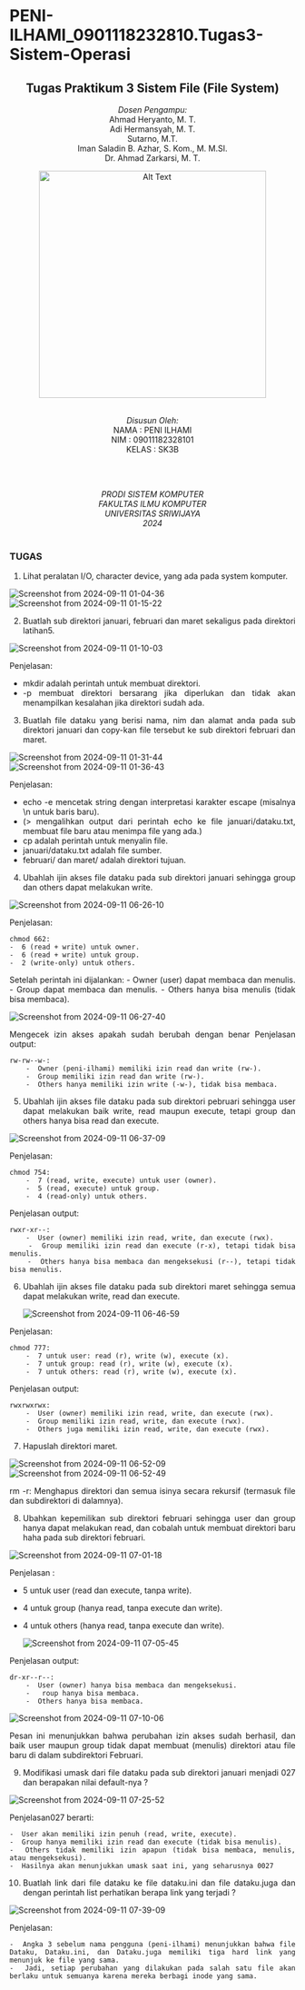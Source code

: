 # PENI-ILHAMI_0901118232810.Tugas3-Sistem-Operasi
  <div align="center">

## Tugas Praktikum 3 Sistem File (File System)

*Dosen Pengampu:*\
Ahmad Heryanto, M. T.\
Adi Hermansyah, M. T.\
Sutarno, M.T.\
Iman Saladin B. Azhar, S. Kom., M. M.SI.\
Dr. Ahmad Zarkarsi, M. T.

<img src="https://github.com/user-attachments/assets/b086809c-d41c-4331-a4f6-93500d076a9c" alt="Alt Text" width="400">

<br>
<br>

*Disusun Oleh:*\
NAMA        : PENI ILHAMI\
NIM         : 09011182328101\
KELAS       : SK3B

<br>
<br>

*PRODI SISTEM KOMPUTER*  
*FAKULTAS ILMU KOMPUTER*  
*UNIVERSITAS SRIWIJAYA*  
*2024*
<br>
<br>

</div>

### TUGAS

<div align="justify">

1. Lihat peralatan I/O, character device, yang ada pada system komputer. 

  <img widthy="500" alt="Screenshot from 2024-09-11 01-04-36" src="https://github.com/user-attachments/assets/fa8f6fc4-f6be-47ce-a93f-f32b55e453cd">

  <img widthy="500" alt="Screenshot from 2024-09-11 01-15-22" src="https://github.com/user-attachments/assets/109289de-6de0-400c-8181-bacaed9d0ba9">


2. Buatlah sub direktori januari, februari dan maret sekaligus pada direktori latihan5. 

  <img widthy="500" alt="Screenshot from 2024-09-11 01-10-03" src="https://github.com/user-attachments/assets/ef144c86-c285-414e-a409-02568a17b41a">
  
   Penjelasan:
  - mkdir adalah perintah untuk membuat direktori.
  - -p membuat direktori bersarang jika diperlukan dan tidak akan menampilkan kesalahan jika direktori sudah ada.


3. Buatlah file dataku yang berisi nama, nim dan alamat anda pada sub direktori januari
dan copy-kan file tersebut ke sub direktori februari dan maret. 

  <img widthy="500" alt="Screenshot from 2024-09-11 01-31-44" src="https://github.com/user-attachments/assets/27c41b22-1c8a-4413-82d0-e58a415b32d1">

  <img widthy="500" alt="Screenshot from 2024-09-11 01-36-43" src="https://github.com/user-attachments/assets/1d08c05e-82b3-4aff-9287-fc70002452b7">

  Penjelasan:
  - echo -e mencetak string dengan interpretasi karakter escape (misalnya \n untuk baris baru).
  - (> mengalihkan output dari perintah echo ke file januari/dataku.txt, membuat file baru atau menimpa file yang ada.)
  - cp adalah perintah untuk menyalin file.
  - januari/dataku.txt adalah file sumber.
  - februari/ dan maret/ adalah direktori tujuan.


4. Ubahlah ijin akses file dataku pada sub direktori januari sehingga group dan others 
dapat melakukan write. 

  <img widthy="500" alt="Screenshot from 2024-09-11 06-26-10" src="https://github.com/user-attachments/assets/41825eeb-098a-4e8a-bfd9-0157da558af0">

Penjelasan:

    chmod 662:
    -  6 (read + write) untuk owner.
    -  6 (read + write) untuk group.
    -  2 (write-only) untuk others.

Setelah perintah ini dijalankan:
    -  Owner (user) dapat membaca dan menulis.
    -  Group dapat membaca dan menulis.
    -  Others hanya bisa menulis (tidak bisa membaca).

  <img widthy="500" alt="Screenshot from 2024-09-11 06-27-40" src="https://github.com/user-attachments/assets/401fad34-d27c-41a8-861a-b2428e920010">

Mengecek izin akses apakah sudah berubah dengan benar
Penjelasan output:

    rw-rw--w-:
        -  Owner (peni-ilhami) memiliki izin read dan write (rw-).
        -  Group memiliki izin read dan write (rw-).
        -  Others hanya memiliki izin write (-w-), tidak bisa membaca.

5. Ubahlah ijin akses file dataku pada sub direktori pebruari sehingga user dapat 
melakukan baik write, read maupun execute, tetapi group dan others hanya bisa read 
dan execute. 

  <img widthy="500" alt="Screenshot from 2024-09-11 06-37-09" src="https://github.com/user-attachments/assets/ce6c7981-4b7c-4632-be89-1343a4fef729">

Penjelasan:

    chmod 754:
        -  7 (read, write, execute) untuk user (owner).
        -  5 (read, execute) untuk group.
        -  4 (read-only) untuk others.

Penjelasan output:

    rwxr-xr--:
        -  User (owner) memiliki izin read, write, dan execute (rwx).
        -  Group memiliki izin read dan execute (r-x), tetapi tidak bisa menulis.
        -  Others hanya bisa membaca dan mengeksekusi (r--), tetapi tidak bisa menulis.

    
6. Ubahlah ijin akses file dataku pada sub direktori maret sehingga semua dapat 
melakukan write, read dan execute.

   <img widthy="500" alt="Screenshot from 2024-09-11 06-46-59" src="https://github.com/user-attachments/assets/38a0ec5a-7060-4723-a34e-89a33e75f3fe">

Penjelasan:

    chmod 777:
        -  7 untuk user: read (r), write (w), execute (x).
        -  7 untuk group: read (r), write (w), execute (x).
        -  7 untuk others: read (r), write (w), execute (x).
Penjelasan output:

    rwxrwxrwx:
        -  User (owner) memiliki izin read, write, dan execute (rwx).
        -  Group memiliki izin read, write, dan execute (rwx).
        -  Others juga memiliki izin read, write, dan execute (rwx).
        
7. Hapuslah direktori maret. 

  <img widthy="500" alt="Screenshot from 2024-09-11 06-52-09" src="https://github.com/user-attachments/assets/af411e48-10cc-4394-98fd-d14c2ef1ab64">

  <img widthy="500" alt="Screenshot from 2024-09-11 06-52-49" src="https://github.com/user-attachments/assets/b5af087f-db49-43ce-bf1b-256f09d7d682">

rm -r: Menghapus direktori dan semua isinya secara rekursif (termasuk file dan subdirektori di dalamnya).

8. Ubahkan kepemilikan sub direktori februari sehingga user dan group hanya dapat 
melakukan read, dan cobalah untuk membuat direktori baru haha pada sub direktori 
februari.

 <img widthy="500" alt="Screenshot from 2024-09-11 07-01-18" src="https://github.com/user-attachments/assets/8a67c18a-19cc-40b9-a884-bd808201d007">

Penjelasan :
-  5 untuk user (read dan execute, tanpa write).
-  4 untuk group (hanya read, tanpa execute dan write).
-  4 untuk others (hanya read, tanpa execute dan write).

    <img widthy="500" alt="Screenshot from 2024-09-11 07-05-45" src="https://github.com/user-attachments/assets/ee286d0e-b1e3-496a-9875-928a23f38253">

Penjelasan output:

    dr-xr--r--:
        -  User (owner) hanya bisa membaca dan mengeksekusi.
        -   roup hanya bisa membaca.
        -  Others hanya bisa membaca.

   <img widthy="500" alt="Screenshot from 2024-09-11 07-10-06" src="https://github.com/user-attachments/assets/0ea39b8b-44a3-411e-ac16-1539136b837f">

   Pesan ini menunjukkan bahwa perubahan izin akses sudah berhasil, dan baik user maupun group tidak dapat membuat (menulis) direktori atau file baru di dalam subdirektori
   Februari.


9. Modifikasi umask dari file dataku pada sub direktori januari menjadi 027 dan berapakan 
nilai default-nya ? 

<img widthy="500" alt="Screenshot from 2024-09-11 07-25-52" src="https://github.com/user-attachments/assets/c709dded-91f9-471f-9219-222ce4e2142f">
  
  Penjelasan027 berarti:
  
    -  User akan memiliki izin penuh (read, write, execute).
    -  Group hanya memiliki izin read dan execute (tidak bisa menulis).
    -  Others tidak memiliki izin apapun (tidak bisa membaca, menulis, atau mengeksekusi).
    -  Hasilnya akan menunjukkan umask saat ini, yang seharusnya 0027

10. Buatlah link dari file dataku ke file dataku.ini dan file dataku.juga dan dengan perintah 
list perhatikan berapa link yang terjadi ?

 <img widthy="500" alt="Screenshot from 2024-09-11 07-39-09" src="https://github.com/user-attachments/assets/905ec8e9-3d33-48d2-8b88-54065490f803">

Penjelasan:

    -  Angka 3 sebelum nama pengguna (peni-ilhami) menunjukkan bahwa file Dataku, Dataku.ini, dan Dataku.juga memiliki tiga hard link yang menunjuk ke file yang sama.
    -  Jadi, setiap perubahan yang dilakukan pada salah satu file akan berlaku untuk semuanya karena mereka berbagi inode yang sama.
